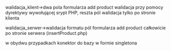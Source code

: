 walidacja_klient->dwa pola formularza add product walidacja przy pomocy dyrektywy wywołującej srypt PHP, reszta pól walidacja tylko po stronie klienta

walidacja_serwer->walidacja formatu pól formularza add product całkowicie po stronie serwera (insertProduct.php)

w obydwu przypadkach konektor do bazy w formie singletona

